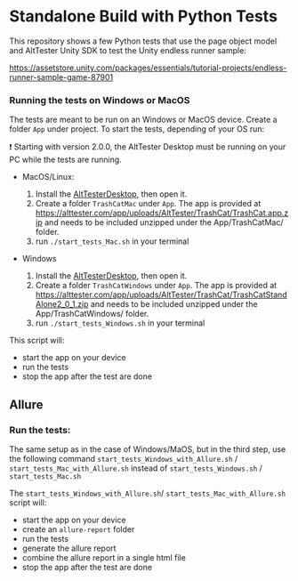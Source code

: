 # Standalone Build with Python Tests

This repository shows a few Python tests that use the page object model and AltTester Unity SDK to test the Unity endless runner sample:

https://assetstore.unity.com/packages/essentials/tutorial-projects/endless-runner-sample-game-87901

### Running the tests on Windows or MacOS
The tests are meant to be run on an Windows or MacOS device. Create a folder `App` under project.
To start the tests, depending of your OS run:

❗ Starting with version 2.0.0, the AltTester Desktop must be running on your PC while the tests are running.

- MacOS/Linux:
    1. Install the [AltTesterDesktop](https://alttester.com/app/uploads/AltTester/desktop/AltTesterDesktopPackageMac__v2.0.1.zip), then open it.
    2. Create a folder `TrashCatMac` under `App`. The app is provided at https://alttester.com/app/uploads/AltTester/TrashCat/TrashCat.app.zip and needs to be included unzipped under the App/TrashCatMac/ folder.
    3. run `./start_tests_Mac.sh` in your terminal

- Windows
    1. Install the [AltTesterDesktop](https://alttester.com/app/uploads/AltTester/desktop/AltTesterDesktopPackageWindows__v2.0.1.zip), then open it. 
    2. Create a folder `TrashCatWindows` under `App`. The app is provided at https://alttester.com/app/uploads/AltTester/TrashCat/TrashCatStandAlone2_0_1.zip and needs to be included unzipped under the App/TrashCatWindows/ folder.
    3. run `./start_tests_Windows.sh` in your terminal

This script will:

- start the app on your device
- run the tests
- stop the app after the test are done

## Allure
### Run the tests:
The same setup as in the case of Windows/MaOS, but in the third step, use the following command  `start_tests_Windows_with_Allure.sh` / `start_tests_Mac_with_Allure.sh` instead of `start_tests_Windows.sh` / `start_tests_Mac.sh`

The `start_tests_Windows_with_Allure.sh`/ `start_tests_Mac_with_Allure.sh` script will:
- start the app on your device
- create an `allure-report` folder
- run the tests
- generate the allure report
- combine the allure report in a single html file
- stop the app after the test are done